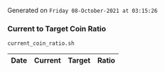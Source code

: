 Generated on `Friday 08-October-2021 at 03:15:26`

### Current to Target Coin Ratio
`current_coin_ratio.sh`

Date|Current|Target|Ratio
---|---|---|---
